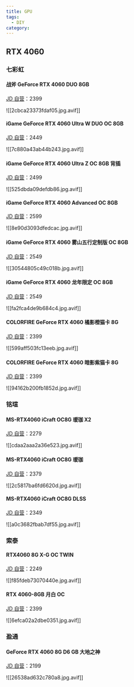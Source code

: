 ```yaml
---
title: GPU
tags:
  - DIY
category: 
---
```


## RTX 4060
### 七彩虹
#### 战斧 GeForce RTX 4060 DUO 8GB
[JD 自营](https://item.jd.com/100060502749.html)：2399

![[2cbca23373fdaf05.jpg.avif]]

#### iGame GeForce RTX 4060 Ultra W DUO OC 8GB
[JD 自营](https://item.jd.com/100055037842.html)：2449

![[7c880a43ab44b243.jpg.avif]]

#### iGame GeForce RTX 4060 Ultra Z OC 8GB 背插
[JD 自营](https://item.jd.com/100066085170.html)：2499

![[525dbda09defdb86.jpg.avif]]

#### iGame GeForce RTX 4060 Advanced OC 8GB
[JD 自营](https://item.jd.com/100058440294.html)：2599

![[8e90d3093dfedcac.jpg.avif]]

#### iGame GeForce RTX 4060 雾山五行定制版 OC 8GB
[JD 自营](https://item.jd.com/100070883227.html)：2549

![[30544805c49c018b.jpg.avif]]

#### iGame GeForce RTX 4060 龙年限定 OC 8GB
[JD 自营](https://item.jd.com/100082038215.html)：2549

![[fa2fca4de9b684c4.jpg.avif]]

#### COLORFIRE GeForce RTX 4060 橘影橙猫卡 8G
[JD 自营](https://item.jd.com/100057553510.html)：2399

![[599aff503fc13eeb.jpg.avif]]

#### COLORFIRE GeForce RTX 4060 暗影紫猫卡 8G
[JD 自营](https://item.jd.com/100057571348.html)：2399

![[94162b200fb1852d.jpg.avif]]

### 铭瑄
#### MS-RTX4060 iCraft OC8G 瑷珈 X2
[JD 自营](https://item.jd.com/100061754001.html)：2279

![[cdaa2aaa2a36e523.jpg.avif]]

#### MS-RTX4060 iCraft OC8G 瑷珈
[JD 自营](https://item.jd.com/100056943446.html)：2379

![[2c5817ba6fd6620d.jpg.avif]]

#### MS-RTX4060 iCraft OC8G DLSS
[JD 自营](https://item.jd.com/100058770492.html)：2349

![[a0c3682fbab7df55.jpg.avif]]

### 索泰
#### RTX4060 8G X-G OC TWIN
[JD 自营](https://item.jd.com/10079049653861.html)：2249

![[f85fdeb73070440e.jpg.avif]]

#### RTX 4060-8GB 月白 OC
[JD 自营](https://item.jd.com/10088350274580.html)：2399

![[6efca02a2dbe0351.jpg.avif]]

### 盈通
#### GeForce RTX 4060 8G D6 GB 大地之神
[JD 自营](https://item.jd.com/100066428479.html)：2199

![[26538ad632c780a8.jpg.avif]]


